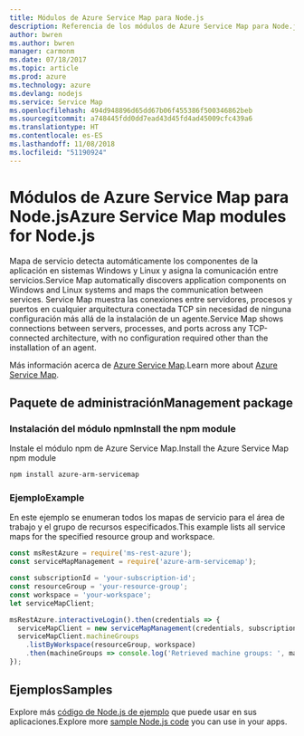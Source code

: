 ```yaml
---
title: Módulos de Azure Service Map para Node.js
description: Referencia de los módulos de Azure Service Map para Node.js
author: bwren
ms.author: bwren
manager: carmonm
ms.date: 07/18/2017
ms.topic: article
ms.prod: azure
ms.technology: azure
ms.devlang: nodejs
ms.service: Service Map
ms.openlocfilehash: 494d948896d65dd67b06f455386f500346862beb
ms.sourcegitcommit: a748445fdd0dd7ead43d45fd4ad45009cfc439a6
ms.translationtype: HT
ms.contentlocale: es-ES
ms.lasthandoff: 11/08/2018
ms.locfileid: "51190924"
---
```

# <a name="azure-service-map-modules-for-nodejs"></a><span data-ttu-id="fa8a0-103">Módulos de Azure Service Map para Node.js</span><span class="sxs-lookup"><span data-stu-id="fa8a0-103">Azure Service Map modules for Node.js</span></span>

<span data-ttu-id="fa8a0-104">Mapa de servicio detecta automáticamente los componentes de la aplicación en sistemas Windows y Linux y asigna la comunicación entre servicios.</span><span class="sxs-lookup"><span data-stu-id="fa8a0-104">Service Map automatically discovers application components on Windows and Linux systems and maps the communication between services.</span></span> <span data-ttu-id="fa8a0-105">Service Map muestra las conexiones entre servidores, procesos y puertos en cualquier arquitectura conectada TCP sin necesidad de ninguna configuración más allá de la instalación de un agente.</span><span class="sxs-lookup"><span data-stu-id="fa8a0-105">Service Map shows connections between servers, processes, and ports across any TCP-connected architecture, with no configuration required other than the installation of an agent.</span></span>

<span data-ttu-id="fa8a0-106">Más información acerca de [Azure Service Map](https://docs.microsoft.com/azure/operations-management-suite/operations-management-suite-service-map).</span><span class="sxs-lookup"><span data-stu-id="fa8a0-106">Learn more about [Azure Service Map](https://docs.microsoft.com/azure/operations-management-suite/operations-management-suite-service-map).</span></span>

## <a name="management-package"></a><span data-ttu-id="fa8a0-107">Paquete de administración</span><span class="sxs-lookup"><span data-stu-id="fa8a0-107">Management package</span></span>

### <a name="install-the-npm-module"></a><span data-ttu-id="fa8a0-108">Instalación del módulo npm</span><span class="sxs-lookup"><span data-stu-id="fa8a0-108">Install the npm module</span></span>

<span data-ttu-id="fa8a0-109">Instale el módulo npm de Azure Service Map.</span><span class="sxs-lookup"><span data-stu-id="fa8a0-109">Install the Azure Service Map npm module</span></span>

```bash
npm install azure-arm-servicemap
```

### <a name="example"></a><span data-ttu-id="fa8a0-110">Ejemplo</span><span class="sxs-lookup"><span data-stu-id="fa8a0-110">Example</span></span>

<span data-ttu-id="fa8a0-111">En este ejemplo se enumeran todos los mapas de servicio para el área de trabajo y el grupo de recursos especificados.</span><span class="sxs-lookup"><span data-stu-id="fa8a0-111">This example lists all service maps for the specified resource group and workspace.</span></span>

```javascript
const msRestAzure = require('ms-rest-azure');
const serviceMapManagement = require('azure-arm-servicemap');

const subscriptionId = 'your-subscription-id';
const resourceGroup = 'your-resource-group';
const workspace = 'your-workspace';
let serviceMapClient;

msRestAzure.interactiveLogin().then(credentials => {
  serviceMapClient = new serviceMapManagement(credentials, subscriptionId);
  serviceMapClient.machineGroups
    .listByWorkspace(resourceGroup, workspace)
    .then(machineGroups => console.log('Retrieved machine groups: ', machineGroups));
});
```

## <a name="samples"></a><span data-ttu-id="fa8a0-112">Ejemplos</span><span class="sxs-lookup"><span data-stu-id="fa8a0-112">Samples</span></span>

<span data-ttu-id="fa8a0-113">Explore más [código de Node.js de ejemplo](https://azure.microsoft.com/resources/samples/?platform=nodejs) que puede usar en sus aplicaciones.</span><span class="sxs-lookup"><span data-stu-id="fa8a0-113">Explore more [sample Node.js code](https://azure.microsoft.com/resources/samples/?platform=nodejs) you can use in your apps.</span></span>
